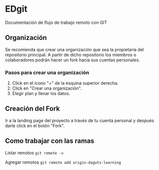 # EDgit
Documentación de flujo de trabajo remoto con GIT

## Organización
Se recomienda que crear una organización que sea la propietaria del repositorio principal. A partir de dicho repositorio los miembros o colaboradores podrán hacer un fork hacia sus cuentas personales.

### Pasos para crear una organización
1. Click en el ícono "+" de la esquina superior derecha.
2. Click en "Crear una organización".
3. Elegir plan y llenar los datos.

## Creación del Fork
Ir a la landing page del proyecto a través de tu cuenta personal y después darle click en el botón "Fork".

## Como trabajar con las ramas

Listar remotos
`git remote -v`

Agregar remotos
`git remote add origin-dagutx-learning`